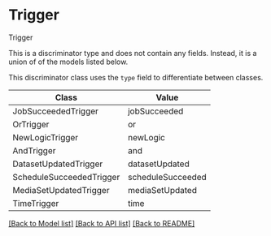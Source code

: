 # Trigger

Trigger

This is a discriminator type and does not contain any fields. Instead, it is a union
of of the models listed below.

This discriminator class uses the `type` field to differentiate between classes.

| Class | Value
| ------------ | -------------
JobSucceededTrigger | jobSucceeded
OrTrigger | or
NewLogicTrigger | newLogic
AndTrigger | and
DatasetUpdatedTrigger | datasetUpdated
ScheduleSucceededTrigger | scheduleSucceeded
MediaSetUpdatedTrigger | mediaSetUpdated
TimeTrigger | time


[[Back to Model list]](../../../../README.md#models-v2-link) [[Back to API list]](../../../../README.md#apis-v2-link) [[Back to README]](../../../../README.md)
